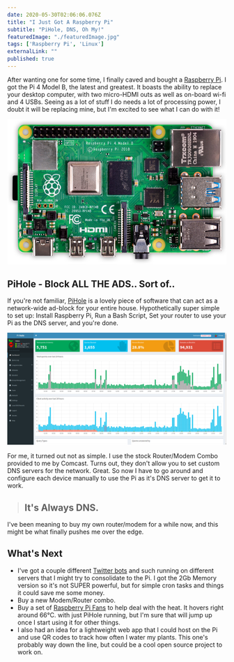 ```yaml
---
date: 2020-05-30T02:06:06.076Z
title: "I Just Got A Raspberry Pi" 
subtitle: "PiHole, DNS, Oh My!"
featuredImage: "./featuredImage.jpg"
tags: ['Raspberry Pi', 'Linux']
externalLink: ""
published: true
---
```


After wanting one for some time, I finally caved and bought a [Raspberry Pi](https://www.raspberrypi.org/). I got the Pi 4 Model B, the latest and greatest. It boasts the ability to replace your desktop computer, with two micro-HDMI outs as well as on-board wi-fi and 4 USBs. Seeing as a lot of stuff I do needs a lot of processing power, I doubt it will be replacing mine, but I'm excited to see what I can do with it!

![Raspberry Pi 4B](./raspberry-pi.webp)

## PiHole - Block ALL THE ADS.. Sort of..

If you're not familiar, [PiHole](https://pi-hole.net/) is a lovely piece of software that can act as a network-wide ad-block for your entire house. Hypothetically super simple to set up: Install Raspberry Pi, Run a Bash Script, Set your router to use your Pi as the DNS server, and you're done. 

![PiHole Dashboard](pihole-dashboard.png)

For me, it turned out not as simple. I use the stock Router/Modem Combo provided to me by Comcast. Turns out, they don't allow you to set custom DNS servers for the network. Great. So now I have to go around and configure each device manually to use the Pi as it's DNS server to get it to work. 

> ## It's Always DNS.

I've been meaning to buy my own router/modem for a while now, and this might be what finally pushes me over the edge. 


## What's Next

* I've got a couple different [Twitter bots](https://twitter.com/git_shit) and such running on different servers that I might try to consolidate to the Pi. I got the 2Gb Memory version so it's not SUPER powerful, but for simple cron tasks and things it could save me some money.
* Buy a new Modem/Router combo. 
* Buy a set of [Raspberry Pi Fans](https://www.amazon.com/Raspberry-iUniker-30x30x7mm-Brushless-RetroFlag/dp/B076H3TKBP/ref=as_li_ss_tl?crid=1UZQNS98RC9CW&dchild=1&keywords=raspberry+pi+4+fan&qid=1590980965&sprefix=raspberr,aps,211&sr=8-3&linkCode=ll1&tag=jharner-20&linkId=88de087ae5089f3b764b5d3775643efc&language=en_US) to help deal with the heat. It hovers right around 66&deg;C. with just PiHole running, but I'm sure that will jump up once I start using it for other things.
* I also had an idea for a lightweight web app that I could host on the Pi and use QR codes to track how often I water my plants. This one's probably way down the line, but could be a cool open source project to work on. 